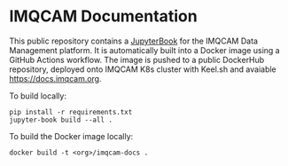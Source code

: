 # IMQCAM Documentation

This public repository contains a [JupyterBook](https://jupyterbook.org/) for the IMQCAM Data Management platform.
It is automatically built into a Docker image using a GitHub Actions workflow.  The image
is pushed to a public DockerHub repository, deployed onto IMQCAM K8s cluster with Keel.sh 
and avaiable https://docs.imqcam.org.

To build locally:
```
pip install -r requirements.txt
jupyter-book build --all .
```

To build the Docker image locally:
```
docker build -t <org>/imqcam-docs .
```
